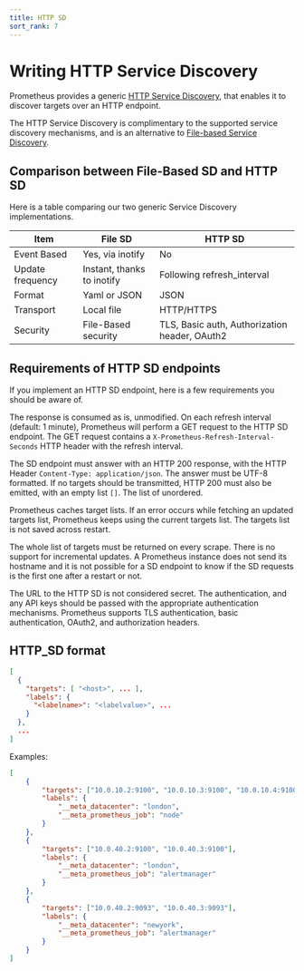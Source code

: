 ```yaml
---
title: HTTP SD
sort_rank: 7
---
```


# Writing HTTP Service Discovery

Prometheus provides a generic [HTTP Service Discovery](https://prometheus.io/docs/prometheus/latest/configuration/configuration/#http_sd_config),
that enables it to discover targets over an HTTP endpoint.

The HTTP Service Discovery is complimentary to the supported service
discovery mechanisms, and is an alternative to [File-based Service Discovery](https://prometheus.io/docs/guides/file-sd/#use-file-based-service-discovery-to-discover-scrape-targets).

## Comparison between File-Based SD and HTTP SD

Here is a table comparing our two generic Service Discovery implementations.

| Item | File SD | HTTP SD |
| ---- | ------- | ------- |
| Event Based | Yes, via inotify | No |
| Update frequency | Instant, thanks to inotify | Following refresh_interval |
| Format | Yaml or JSON | JSON |
| Transport | Local file | HTTP/HTTPS |
| Security | File-Based security | TLS, Basic auth, Authorization header, OAuth2 |

## Requirements of HTTP SD endpoints

If you implement an HTTP SD endpoint, here is a few requirements you should be
aware of.

The response is consumed as is, unmodified. On each refresh interval (default: 1
minute), Prometheus will perform a GET request to the HTTP SD endpoint. The GET
request contains a `X-Prometheus-Refresh-Interval-Seconds` HTTP header with the
refresh interval.

The SD endpoint must answer with an HTTP 200 response, with the HTTP Header
`Content-Type: application/json`. The answer must be UTF-8 formatted.
If no targets should be transmitted, HTTP 200 must also be emitted, with
an empty list `[]`. The list of unordered.

Prometheus caches target lists. If an error occurs while fetching an updated
targets list, Prometheus keeps using the current targets list. The targets list
is not saved across restart.

The whole list of targets must be returned on every scrape. There is no support
for incremental updates. A Prometheus instance does not send its hostname and it
is not possible for a SD endpoint to know if the SD requests is the first one
after a restart or not.

The URL to the HTTP SD is not considered secret. The authentication, and any API
keys should be passed with the appropriate authentication mechanisms. Prometheus
supports TLS authentication, basic authentication, OAuth2, and authorization
headers.

## HTTP_SD format

```json
[
  {
    "targets": [ "<host>", ... ],
    "labels": {
      "<labelname>": "<labelvalue>", ...
    }
  },
  ...
]
```


Examples:

```json
[
    {
        "targets": ["10.0.10.2:9100", "10.0.10.3:9100", "10.0.10.4:9100", "10.0.10.5:9100"],
        "labels": {
            "__meta_datacenter": "london",
            "__meta_prometheus_job": "node"
        }
    },
    {
        "targets": ["10.0.40.2:9100", "10.0.40.3:9100"],
        "labels": {
            "__meta_datacenter": "london",
            "__meta_prometheus_job": "alertmanager"
        }
    },
    {
        "targets": ["10.0.40.2:9093", "10.0.40.3:9093"],
        "labels": {
            "__meta_datacenter": "newyork",
            "__meta_prometheus_job": "alertmanager"
        }
    }
]
```
